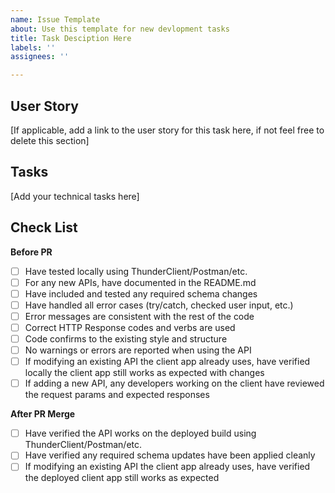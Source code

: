 ```yaml
---
name: Issue Template
about: Use this template for new devlopment tasks
title: Task Desciption Here
labels: ''
assignees: ''

---
```


## User Story
[If applicable, add a link to the user story for this task here, if not feel free to delete this section]

## Tasks
[Add your technical tasks here]

## Check List
**Before PR**
- [ ] Have tested locally using ThunderClient/Postman/etc.
- [ ] For any new APIs, have documented in the README.md
- [ ] Have included and tested any required schema changes
- [ ] Have handled all error cases (try/catch, checked user input, etc.)
- [ ] Error messages are consistent with the rest of the code
- [ ] Correct HTTP Response codes and verbs are used 
- [ ] Code confirms to the existing style and structure
- [ ] No warnings or errors are reported when using the API
- [ ] If modifying an existing API the client app  already uses, have verified locally the client app still works as expected with changes
- [ ] If adding a new API, any developers working on the client have reviewed the request params and expected responses

**After PR Merge**
- [ ] Have verified the API works on the deployed build using ThunderClient/Postman/etc.
- [ ] Have verified any required schema updates have been applied cleanly
- [ ] If modifying an existing API the client app already uses, have verified the deployed client app still works as expected
